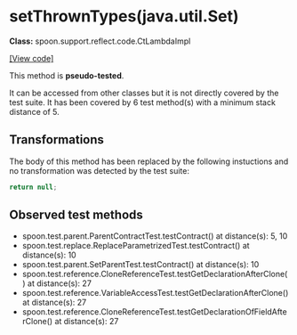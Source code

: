 # setThrownTypes(java.util.Set)

**Class:** spoon.support.reflect.code.CtLambdaImpl

[[View code]](https://github.com/INRIA/spoon/blob/fd878bc71b73fc1da82356eaa6578f760c70f0de/src/main/java//spoon/support/reflect/code/CtLambdaImpl.java#L194)

This method is **pseudo-tested**.


It can be accessed from other classes but it is not directly covered by the test suite. 
It has been covered by 6 test method(s) with a minimum stack distance of 5.

## Transformations


The body of this method has been replaced by the following instuctions and no transformation was detected by the test suite:

```Java
return null;
```





## Observed test methods

* spoon.test.parent.ParentContractTest.testContract() at distance(s): 5, 10
* spoon.test.replace.ReplaceParametrizedTest.testContract() at distance(s): 10
* spoon.test.parent.SetParentTest.testContract() at distance(s): 10
* spoon.test.reference.CloneReferenceTest.testGetDeclarationAfterClone() at distance(s): 27
* spoon.test.reference.VariableAccessTest.testGetDeclarationAfterClone() at distance(s): 27
* spoon.test.reference.CloneReferenceTest.testGetDeclarationOfFieldAfterClone() at distance(s): 27

